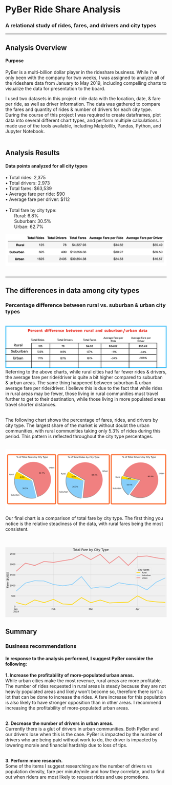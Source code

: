 # PyBer Ride Share Analysis
### A relational study of rides, fares, and drivers and city types
_____________



## Analysis Overview
#### Purpose

PyBer is a multi-billion dollar player in the rideshare business. While I've only been with the company for two weeks, I was assigned to analyze all of the rideshare data from January to May 2019, including compelling charts to visualize the data for presentation to the board.
<BR>
  
I used two datasets in this project: ride data with the location, date, & fare per ride, as well as driver information. The data was gathered to compare the fares and quantity of rides & number of drivers for each city type. During the course of this project I was required to create dataframes, plot data into several different chart types, and perform multiple calculations. I made use of the tools available, including Matplotlib, Pandas, Python, and Jupyter Notebook.
<BR>
  <BR>
  
## Analysis Results
  
#### Data points analyzed for all city types


• Total rides: 2,375
      <BR>
• Total drivers: 2.973
      <BR>
• Total fares: $63,539
      <BR>
• Average fare per ride: $90
      <BR>
• Average fare per driver: $112
      <BR><BR>
• Total fare by city type:
      <BR>
&nbsp;&nbsp;&nbsp;&nbsp;&nbsp;&nbsp;&nbsp;Rural: 6.8%<BR>
&nbsp;&nbsp;&nbsp;&nbsp;&nbsp;&nbsp;&nbsp;Suburban: 30.5%<BR>
&nbsp;&nbsp;&nbsp;&nbsp;&nbsp;&nbsp;&nbsp;Urban: 62.7%      <BR>


<img src="https://github.com/meggrooms/PyBer_Analysis/blob/main/Images/totals.png" size=2>  
 <BR><BR>
        
 _____________
        
## The differences in data among city types
### Percentage difference between rural vs. suburban & urban city types
   <BR>
<img src="https://github.com/meggrooms/PyBer_Analysis/blob/main/Images/%25%20different%20from%20rural.png">
<BR>
Referring to the above charts, while rural cities had far fewer rides & drivers, the average fare per ride/driver is quite a bit higher compared to suburban & urban areas. The same thing happened between suburban & urban average fare per ride/driver. I believe this is due to the fact that while rides in rural areas may be fewer, those living in rural communities must travel further to get to their destination, while those living in more populated areas travel shorter distances.
 <BR><BR>
   
   
The following chart shows the percentage of fares, rides, and drivers by city type. The largest share of the market is without doubt the urban communities, with rural communities taking only 5.3% of rides during this period. This pattern is reflected throughout the city type percentages.
 
    
 <BR>
 <img src="https://github.com/meggrooms/PyBer_Analysis/blob/main/Images/total%20percents.png">
 <BR>

 Our final chart is a comparison of total fare by city type. The first thing you notice is the relative steadiness of the data, with rural fares being the most consistent.  
   
   
<BR><BR>
<img src="https://github.com/meggrooms/PyBer_Analysis/blob/main/Images/fig%208%20-%20Ttl%20fare%20by%20city%20type.png">
  
## Summary
### Business recommendations 
#### In response to the analysis performed, I suggest PyBer consider the following:

__1. Increase the profitability of more-populated urban areas.__
  <BR>
 While urban cities make the most revenue, rural areas are more profitable. The number of rides requested in rural areas is steady because they are not heavily populated areas and likely won't become so, therefore there isn't a lot that can be done to increase the rides. A fare increase for this population is also likely to have stronger opposition than in other areas. I recommend increasing the profitability of more-populated urban areas. 
  <BR>
<BR>
  
__2. Decrease the number of drivers in urban areas.__
  <BR>
Currently there is a glut of drivers in urban communities. Both PyBer and our drivers lose when this is the case. PyBer is impacted by the number of drivers who are being paid without work to do, the driver is impacted by lowering morale and financial hardship due to loss of tips.
<BR>
<br>
  
__3. Perform more research.__
<BR>
Some of the items I suggest researching are the number of drivers vs population density, fare per minute/mile and how they correlate, and to find out when riders are most likely to request rides and use promotions.
